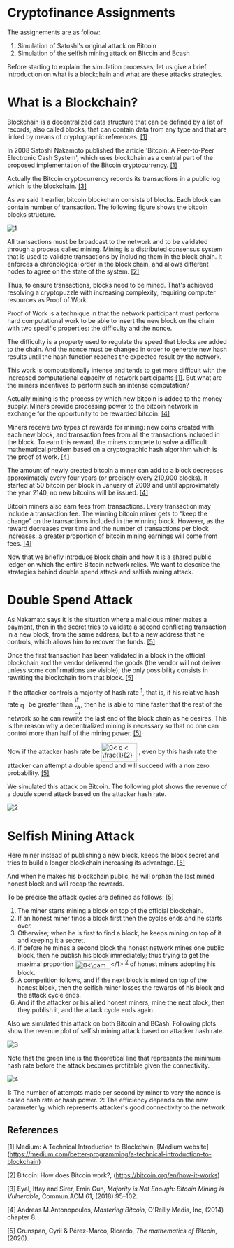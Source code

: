 # Cryptofinance Assignments

The assignements are as follow:
1. Simulation of Satoshi's original attack on Bitcoin
2. Simulation of the selfish mining attack on Bitcoin and Bcash

Before starting to explain the simulation processes; let us give a brief introduction on what is a blockchain and what are these attacks strategies. 


# What is a Blockchain?

Blockchain is a decentralized data structure that can be defined by a list of records, also called blocks, that can contain data from any type and that are linked by means of cryptographic references. [[1]](#1)

In 2008 Satoshi Nakamoto published the article 'Bitcoin: A Peer-to-Peer Electronic Cash System', which uses blockchain as a central part of the proposed implementation of the Bitcoin cryptocurrency. [[1]](#1)

Actually the Bitcoin cryptocurrency records its transactions in a public log which is the blockchain. [[3]](#3)

As we said it earlier, bitcoin blockchain consists of blocks. Each block can contain number of transaction. The following figure shows the bitcoin blocks structure.

![1](https://user-images.githubusercontent.com/72521500/105473700-adc63100-5c9d-11eb-839f-84c9fe7371f2.JPG)


All transactions must be broadcast to the network and to be validated through a process called mining. Mining is a distributed consensus system that is used to validate transactions by including them in the block chain. It enforces a chronological order in the block chain, and allows different nodes to agree on the state of the system. [[2]](#2)

Thus, to ensure transactions, blocks need to be mined. That's achieved resolving a cryptopuzzle with increasing complexity, requiring computer resources as Proof of Work.

Proof of Work is a technique in that the network participant must perform hard computational work to be able to insert the new block on the chain with two specific properties: the difficulty and the nonce.

The difficulty is a property used to regulate the speed that blocks are added to the chain. And the nonce must be changed in order to generate new hash results until the hash function reaches the expected result by the network.

This work is computationally intense and tends to get more difficult with the increased computational capacity of network participants [[1]](#1). But what are the miners incentives to perform such an intense computation?

Actually mining is the process by which new bitcoin is added to the money supply. Miners provide processing power to the bitcoin network in exchange for the opportunity to be rewarded bitcoin. [[4]](#4)

Miners receive two types of rewards for mining: new coins created with each new block, and transaction fees from all the transactions included in the block. To earn this reward, the miners compete to solve a difficult mathematical problem based on a cryptographic hash algorithm which is the proof of work. [[4]](#4)

The amount of newly created bitcoin a miner can add to a block decreases approximately every four years (or precisely every 210,000 blocks). It started at 50 bitcoin per block in January of 2009 and until approximately the year 2140, no new bitcoins will be issued. [[4]](#4)

Bitcoin miners also earn fees from transactions. Every transaction may include a transaction fee. The winning bitcoin miner gets to “keep the change” on the transactions included in the winning block. However, as the reward decreases over time and the number of transactions per block increases, a greater proportion of bitcoin mining earnings will come from fees. [[4]](#4) 

Now that we briefly introduce block chain and how it is a shared public ledger on which the entire Bitcoin network relies. We want to describe the strategies behind double spend attack and selfish mining attack. 

# Double Spend Attack
As Nakamato says it is the situation where a malicious miner makes a payment, then in the secret tries to validate a second conflicting transaction in a new block, from the same address, but to a new address that he controls, which allows him to recover the funds. [[5]](#5) 

Once the first transaction has been validated in a block in the official blockchain and the vendor delivered the goods (the vendor will not deliver unless some confirmations are visible), the only possibility consists in rewriting the blockchain from that block. [[5]](#5) 

If the attacker controls a majority of hash rate <sup>[1](#myfootnote1)</sup>, that is, if his relative hash rate <img src="http://www.sciweavers.org/tex2img.php?eq=q&bc=White&fc=Black&im=jpg&fs=12&ff=arev&edit=0" align="center" border="0" alt="q" width="15" height="17" /> be greater than <img src="http://www.sciweavers.org/tex2img.php?eq=%5Cfrac%7B1%7D%7B2%7D%20&bc=White&fc=Black&im=jpg&fs=12&ff=arev&edit=0" align="center" border="0" alt="\frac{1}{2} " width="14" height="43" />, then he is able to mine faster that the rest of the network so he can rewrite the last end of the block chain as he desires. This is the reason why a decentralized mining is necessary so that no one can control more than half of the mining power. [[5]](#5) 

Now if the attacker hash rate be <img src="http://www.sciweavers.org/tex2img.php?eq=0%3C%20q%20%3C%20%5Cfrac%7B1%7D%7B2%7D%20&bc=White&fc=Black&im=jpg&fs=12&ff=arev&edit=0" align="center" border="0" alt="0< q < \frac{1}{2} " width="82" height="43" />  , even by this hash rate the attacker can attempt a double spend and will succeed with a non zero probability. [[5]](#5) 

We simulated this attack on Bitcoin. The following plot shows the revenue of a double spend attack based on the attacker hash rate.

![2](https://user-images.githubusercontent.com/72521500/105473781-c7677880-5c9d-11eb-9ae8-d70adf2dde0a.jpeg)

# Selfish Mining Attack

Here miner instead of publishing a new block, keeps the block secret and tries to build a longer blockchain increasing its advantage. [[5]](#5)  

And when he makes his blockchain public, he will orphan the last mined honest block and will recap the rewards.

To be precise the attack cycles are defined as follows: [[5]](#5) 
1. The miner starts mining a block on top of the official blockchain.
2. If an honest miner finds a block first then the cycles ends and he starts over.
3. Otherwise; when he is first to find a block, he keeps mining on top of it and keeping it a secret.
4. If before he mines a second block the honest network mines one public block, then he publish his block immediately; thus trying to get the maximal proportion <img src="http://www.sciweavers.org/tex2img.php?eq=0%3C%5Cgamma%3C1&bc=White&fc=Black&im=jpg&fs=12&ff=arev&edit=0" align="center" border="0" alt="0<\gamma<1" width="81" height="19" ></1> <sup>[2](#myfootnote2)</sup> of honest miners adopting his block.
5. A competition follows, and if the next block is mined on top of the honest block, then the selfish miner losses the rewards of his block and the attack cycle ends.
6. And if the attacker or his allied honest miners, mine the next block, then they publish it, and the attack cycle ends again.

Also we simulated this attack on both Bitcoin and BCash. Following plots show the revenue plot of selfish mining attack based on attacker hash rate.	 

![3](https://user-images.githubusercontent.com/72521500/105478939-25975a00-5ca4-11eb-9cb9-ce2c0efcd389.jpeg)

Note that the green line is the theoretical line that represents the minimum hash rate before the attack becomes profitable given the connectivity.

![4](https://user-images.githubusercontent.com/72521500/105478965-30ea8580-5ca4-11eb-8ce1-c286da5d3668.jpeg)


<a name="myfootnote1">1</a>: The number of attempts made per second by miner to vary the nonce is called hash rate or hash power.
<a name="myfootnote2">2</a>: The efficiency depends on the new parameter <img src="http://www.sciweavers.org/tex2img.php?eq=%5Cgamma&bc=White&fc=Black&im=jpg&fs=12&ff=arev&edit=0" align="center" border="0" alt="\gamma" width="17" height="17" /> which represents attacker's good connectivity to the network

## References
<a id="1">[1]</a> 
Medium: A Technical Introduction to Blockchain,
[Medium website] (https://medium.com/better-programming/a-technical-introduction-to-blockchain)

<a id="2">[2]</a>
Bitcoin: How does Bitcoin work?,
(https://bitcoin.org/en/how-it-works)

<a id="3">[3]</a>
Eyal, Ittay and Sirer, Emin Gun, *Majority is Not Enough: Bitcoin Mining is Vulnerable*, Commun.ACM 61, (2018) 95–102.

<a id="4">[4]</a>
Andreas M.Antonopoulos, *Mastering Bitcoin*, O'Reilly Media, Inc, (2014) chapter 8.


<a id="5">[5]</a>
Grunspan, Cyril & Pérez-Marco, Ricardo, *The mathematics of Bitcoin*, (2020). 
